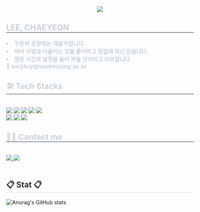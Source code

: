 <div align= "center">
    <img src="https://capsule-render.vercel.app/api?type=waving&color=gradient&height=240&text=Welcome%20to%20ChaeYeon's%20Github!%20👋&animation=fadeIn&fontColor=ffffff&fontSize=40" />
    </div>
    <div style="text-align: left;"> 
    <h2 style="border-bottom: 1px solid #21262d; color: #c9d1d9;"> LEE, CHAEYEON </h2>  
    <div style="font-weight: 700; font-size: 15px; text-align: left; color: #c9d1d9;"> <li> 꾸준히 성장하는 개발자입니다.</li><li> 여러 사람과 어울리는 것을 좋아하고 협업에 자신 있습니다.</li><li> 많은 시간과 열정을 쏟아 부을 것이라고 자부합니다.</li>📧 lee24cy@sookmyung.ac.kr</li> </div> 
    </div>
    <div style="text-align: left;">
    <h2 style="border-bottom: 1px solid #21262d; color: #c9d1d9;"> 🛠️ Tech Stacks </h2> <br> 
    <div style="margin: ; text-align: left;" "text-align: left;"> <img src="https://img.shields.io/badge/C-A8B9CC?style=for-the-badge&logo=C&logoColor=white">
          <img src="https://img.shields.io/badge/C++-00599C?style=for-the-badge&logo=C%2B%2B&logoColor=white">
          <img src="https://img.shields.io/badge/Github-181717?style=for-the-badge&logo=Github&logoColor=white">
          <img src="https://img.shields.io/badge/Figma-F24E1E?style=for-the-badge&logo=Figma&logoColor=white">
          <img src="https://img.shields.io/badge/Discord-5865F2?style=for-the-badge&logo=Discord&logoColor=white">
          <br/><img src="https://img.shields.io/badge/Java-007396?style=for-the-badge&logo=Java&logoColor=white">
          <img src="https://img.shields.io/badge/Notion-000000?style=for-the-badge&logo=Notion&logoColor=white">
          <img src="https://img.shields.io/badge/Python-3776AB?style=for-the-badge&logo=Python&logoColor=white">
          </div>
    </div>
    <div style="text-align: left;">
    <h2 style="border-bottom: 1px solid #21262d; color: #c9d1d9;"> 🧑‍💻 Contact me </h2> <br> 
    <div style="text-align: left;"> <a href=https://www.notion.so/LEE-CHAE-YEON-1a7c1584bb028025a16ceb1427bbb1e4?source=copy_link> <img src="https://img.shields.io/badge/Notion-000000?style=for-the-badge&logo=Notion&logoColor=white&link=https://www.notion.so/LEE-CHAE-YEON-1a7c1584bb028025a16ceb1427bbb1e4?source=copy_link"> </a>
         <a href=mailto:[lee24cy@sookmyung.ac.kr](https://contacts.google.com/lee24cy@sookmyung.ac.kr?hl=ko)> <img src="https://img.shields.io/badge/Gmail-EA4335?style=for-the-badge&logo=Gmail&logoColor=white&link=mailto:lee24cy@sookmyung.ac.kr"> </a>
          </div>  <br> 
    <div style="text-align: left;">  </div> 
    </div>
    <div style="text-align: left;"> 
    <h2 style="border-bottom: 1px solid #d8dee4; color: #282d33;"> 📋 Stat 📋 </h2>
    
![Anurag's GitHub stats](https://github-readme-stats.vercel.app/api?username=chaeyeon613&show_icons=true&theme=radical)   
    
